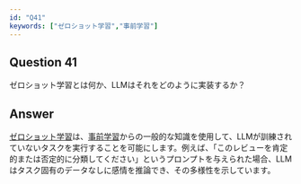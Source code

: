 ```yaml
---
id: "Q41"
keywords: ["ゼロショット学習","事前学習"]
---
```


## Question 41

ゼロショット学習とは何か、LLMはそれをどのように実装するか？

## Answer

[ゼロショット学習](../keypoints/ゼロショット学習.md?context=ai)は、[事前学習](../keypoints/事前学習.md?context=ai)からの一般的な知識を使用して、LLMが訓練されていないタスクを実行することを可能にします。例えば、「このレビューを肯定的または否定的に分類してください」というプロンプトを与えられた場合、LLMはタスク固有のデータなしに感情を推論でき、その多様性を示しています。
